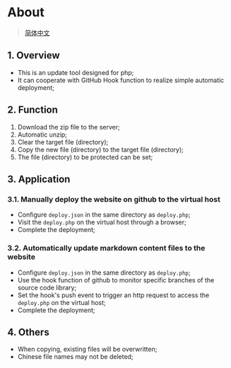 # About

> [简体中文](doc/README-cn.md)

## 1. Overview

- This is an update tool designed for php;
- It can cooperate with GitHub Hook function to realize simple automatic deployment;

## 2. Function

1. Download the zip file to the server;
1. Automatic unzip;
1. Clear the target file (directory);
1. Copy the new file (directory) to the target file (directory);
1. The file (directory) to be protected can be set;

## 3. Application

### 3.1. Manually deploy the website on github to the virtual host

- Configure `deploy.json` in the same directory as `deploy.php`;
- Visit the `deploy.php` on the virtual host through a browser;
- Complete the deployment;

### 3.2. Automatically update markdown content files to the website

- Configure `deploy.json` in the same directory as `deploy.php`;
- Use the hook function of github to monitor specific branches of the source code library;
- Set the hook's push event to trigger an http request to access the `deploy.php` on the virtual host;
- Complete the deployment;

## 4. Others

- When copying, existing files will be overwritten;
- Chinese file names may not be deleted;